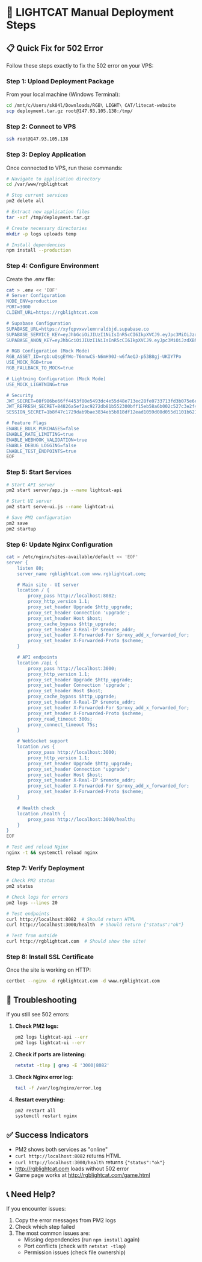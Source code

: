 # 🚀 LIGHTCAT Manual Deployment Steps

## 📋 Quick Fix for 502 Error

Follow these steps exactly to fix the 502 error on your VPS:

### Step 1: Upload Deployment Package

From your local machine (Windows Terminal):
```bash
cd /mnt/c/Users/sk84l/Downloads/RGB\ LIGHT\ CAT/litecat-website
scp deployment.tar.gz root@147.93.105.138:/tmp/
```

### Step 2: Connect to VPS

```bash
ssh root@147.93.105.138
```

### Step 3: Deploy Application

Once connected to VPS, run these commands:

```bash
# Navigate to application directory
cd /var/www/rgblightcat

# Stop current services
pm2 delete all

# Extract new application files
tar -xzf /tmp/deployment.tar.gz

# Create necessary directories
mkdir -p logs uploads temp

# Install dependencies
npm install --production
```

### Step 4: Configure Environment

Create the .env file:
```bash
cat > .env << 'EOF'
# Server Configuration
NODE_ENV=production
PORT=3000
CLIENT_URL=https://rgblightcat.com

# Supabase Configuration
SUPABASE_URL=https://xyfqpvxwvlemnraldbjd.supabase.co
SUPABASE_SERVICE_KEY=eyJhbGciOiJIUzI1NiIsInR5cCI6IkpXVCJ9.eyJpc3MiOiJzdXBhYmFzZSIsInJlZiI6Inh5ZnFwdnh3dmxlbW5yYWxkYmpkIiwicm9sZSI6InNlcnZpY2Vfcm9sZSIsImlhdCI6MTc1MzEwOTYzOSwiZXhwIjoyMDY4Njg1NjM5fQ.GSMgIcht9_O77tPkb1ofQxRixUHt7OdaVXHwUYJ1Y60
SUPABASE_ANON_KEY=eyJhbGciOiJIUzI1NiIsInR5cCI6IkpXVCJ9.eyJpc3MiOiJzdXBhYmFzZSIsInJlZiI6Inh5ZnFwdnh3dmxlbW5yYWxkYmpkIiwicm9sZSI6ImFub24iLCJpYXQiOjE3NTMxwOTYzOSwiZXhwIjoyMDY4Njg1NjM5fQ.dIF_7uErKhpAeBurPGv_oS3gQEfJ6sHQP9mr0FUuC0M

# RGB Configuration (Mock Mode)
RGB_ASSET_ID=rgb:uQsgEYWo-T6mnwCS-N6mH90J-w6fAeQJ-p53B8gj-UKIY7Po
USE_MOCK_RGB=true
RGB_FALLBACK_TO_MOCK=true

# Lightning Configuration (Mock Mode)
USE_MOCK_LIGHTNING=true

# Security
JWT_SECRET=08f986be66ff4453f80e5493dc4e55d48e713ec28fe0733713fd3b075e6ce2a0
JWT_REFRESH_SECRET=84826a5ef2ac9272db81b552300bff15eb58a6b002c527c3e2f4a3d5360d6ea6
SESSION_SECRET=1b8f47c1729dab9bae3834eb5b818df12ead1059d08d055d1101b621d7e26b7b

# Feature Flags
ENABLE_BULK_PURCHASES=false
ENABLE_RATE_LIMITING=true
ENABLE_WEBHOOK_VALIDATION=true
ENABLE_DEBUG_LOGGING=false
ENABLE_TEST_ENDPOINTS=true
EOF
```

### Step 5: Start Services

```bash
# Start API server
pm2 start server/app.js --name lightcat-api

# Start UI server  
pm2 start serve-ui.js --name lightcat-ui

# Save PM2 configuration
pm2 save
pm2 startup
```

### Step 6: Update Nginx Configuration

```bash
cat > /etc/nginx/sites-available/default << 'EOF'
server {
    listen 80;
    server_name rgblightcat.com www.rgblightcat.com;

    # Main site - UI server
    location / {
        proxy_pass http://localhost:8082;
        proxy_http_version 1.1;
        proxy_set_header Upgrade $http_upgrade;
        proxy_set_header Connection 'upgrade';
        proxy_set_header Host $host;
        proxy_cache_bypass $http_upgrade;
        proxy_set_header X-Real-IP $remote_addr;
        proxy_set_header X-Forwarded-For $proxy_add_x_forwarded_for;
        proxy_set_header X-Forwarded-Proto $scheme;
    }

    # API endpoints
    location /api {
        proxy_pass http://localhost:3000;
        proxy_http_version 1.1;
        proxy_set_header Upgrade $http_upgrade;
        proxy_set_header Connection 'upgrade';
        proxy_set_header Host $host;
        proxy_cache_bypass $http_upgrade;
        proxy_set_header X-Real-IP $remote_addr;
        proxy_set_header X-Forwarded-For $proxy_add_x_forwarded_for;
        proxy_set_header X-Forwarded-Proto $scheme;
        proxy_read_timeout 300s;
        proxy_connect_timeout 75s;
    }

    # WebSocket support
    location /ws {
        proxy_pass http://localhost:3000;
        proxy_http_version 1.1;
        proxy_set_header Upgrade $http_upgrade;
        proxy_set_header Connection "upgrade";
        proxy_set_header Host $host;
        proxy_set_header X-Real-IP $remote_addr;
        proxy_set_header X-Forwarded-For $proxy_add_x_forwarded_for;
        proxy_set_header X-Forwarded-Proto $scheme;
    }

    # Health check
    location /health {
        proxy_pass http://localhost:3000/health;
    }
}
EOF

# Test and reload Nginx
nginx -t && systemctl reload nginx
```

### Step 7: Verify Deployment

```bash
# Check PM2 status
pm2 status

# Check logs for errors
pm2 logs --lines 20

# Test endpoints
curl http://localhost:8082  # Should return HTML
curl http://localhost:3000/health  # Should return {"status":"ok"}

# Test from outside
curl http://rgblightcat.com  # Should show the site!
```

### Step 8: Install SSL Certificate

Once the site is working on HTTP:
```bash
certbot --nginx -d rgblightcat.com -d www.rgblightcat.com
```

## 🚨 Troubleshooting

If you still see 502 errors:

1. **Check PM2 logs:**
   ```bash
   pm2 logs lightcat-api --err
   pm2 logs lightcat-ui --err
   ```

2. **Check if ports are listening:**
   ```bash
   netstat -tlnp | grep -E '3000|8082'
   ```

3. **Check Nginx error log:**
   ```bash
   tail -f /var/log/nginx/error.log
   ```

4. **Restart everything:**
   ```bash
   pm2 restart all
   systemctl restart nginx
   ```

## ✅ Success Indicators

- PM2 shows both services as "online"
- `curl http://localhost:8082` returns HTML
- `curl http://localhost:3000/health` returns `{"status":"ok"}`
- http://rgblightcat.com loads without 502 error
- Game page works at http://rgblightcat.com/game.html

## 📞 Need Help?

If you encounter issues:
1. Copy the error messages from PM2 logs
2. Check which step failed
3. The most common issues are:
   - Missing dependencies (run `npm install` again)
   - Port conflicts (check with `netstat -tlnp`)
   - Permission issues (check file ownership)